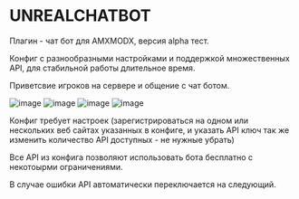 # UNREALCHATBOT
Плагин - чат бот для AMXMODX, версия alpha тест.

Конфиг с разнообразными настройками и поддержкой множественных API, для стабильной работы длительное время.

Приветсвие игроков на сервере и общение с чат ботом.

![image](https://github.com/user-attachments/assets/66728807-95f0-4e79-a374-ad97b72d0a33)
![image](https://github.com/user-attachments/assets/2c52a66e-5eed-4924-a128-3ed70f4d324a)
![image](https://github.com/user-attachments/assets/c771b367-d7a9-40f4-8bd5-bb30047eb75d)
![image](https://github.com/user-attachments/assets/6a6a413c-83a3-4fe2-8a04-5e9fdf69d6b1)

Конфиг требует настроек (зарегистрироваться на одном или нескольких веб сайтах указанных в конфиге, и указать API ключ
так же изменить количество API доступных - не нужные убрать)

Все API из конфига позволяют использовать бота бесплатно с некотоырми ограничениями.

В случае ошибки API автоматически переключается на следующий.
